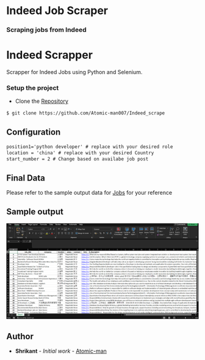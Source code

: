 # Indeed Job Scraper
### Scraping jobs from Indeed

# Indeed Scrapper

Scrapper for Indeed Jobs using Python and Selenium.


### Setup the project

* Clone the [Repository](https://github.com/Atomic-man007/Indeed_scrape)
```
$ git clone https://github.com/Atomic-man007/Indeed_scrape
```

## Configuration 

```
position1='python developer' # replace with your desired role
location = 'china' # replace with your desired Country
start_number = 2 # Change based on availabe job post
```

## Final Data

Please refer to the sample output data for [Jobs](job-2023-02-20-190145-python%20developer-2_records-china.xlsx) for your reference

## Sample output
![](sample.png)

## Author

* **Shrikant** - *Initial work* - [Atomic-man](https://github.com/Atomic-man007/)
